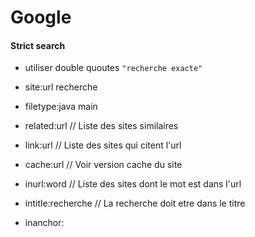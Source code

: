 # Google

#### Strict search
- utiliser double quoutes `"recherche exacte"`

- site:url recherche
- filetype:java main
- related:url       // Liste des sites similaires
- link:url          // Liste des sites qui citent l'url
- cache:url         // Voir version cache du site
- inurl:word        // Liste des sites dont le mot est dans l'url
- intitle:recherche // La recherche doit etre dans le titre
- inanchor:

